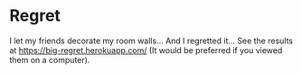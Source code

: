 # Regret
I let my friends decorate my room walls... And I regretted it... See the results at https://big-regret.herokuapp.com/ (It would be preferred if you viewed them on a computer).
